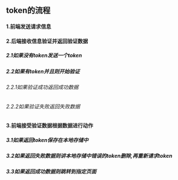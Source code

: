 ## token的流程

#### 1.前端发送请求信息

#### 2.后端接收信息验证并返回验证数据

##### 		2.1如果没有token发送一个token

##### 		2.2如果有token并且则开始验证

###### 				2.2.1如果验证成功返回成功数据

###### 				2.2.2如果验证失败返回失败数据

#### 3.前端接受验证数据根据数据进行动作

##### 		3.1如果返回token保存在本地存储中

##### 		3.2如果返回失败数据则讲本地存储中错误的token删除,再重新请求token

##### 		3.3如果返回成功数据则跳转到指定页面